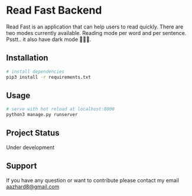 # Read Fast Backend

Read Fast is an application that can help users to read quickly. There are two modes currently available. Reading mode per word and per sentence. Psstt.. it also have dark mode 🦇🦇🦇.

## Installation

``` bash
# install dependencies
pip3 install -r requirements.txt
```

## Usage
``` bash
# serve with hot reload at localhost:8000
python3 manage.py runserver
```

## Project Status
Under development

## Support
If you have any question or want to contribute please contact my email aazhard8@gmail.com


